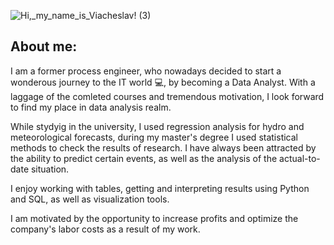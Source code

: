 ![Hi,_my_name_is_Viacheslav! (3)](https://user-images.githubusercontent.com/114158314/192530960-9e4fe4c3-7c0b-416c-9562-25a6c60093bd.png)

## About me:
I am a former process engineer, who nowadays decided to start a wonderous journey to the IT world :computer:, by becoming a Data Analyst.
With a laggage  of the comleted courses and tremendous motivation, I look forward to find my place in data analysis realm.

While stydyig in the university, I used regression analysis for hydro and meteorological forecasts, during my master's degree I used statistical methods to check the results of research.
I have always been attracted by the ability to predict certain events, as well as the analysis of the actual-to-date situation.

I enjoy working with tables, getting and interpreting results using Python and SQL, as well as visualization tools.

I am motivated by the opportunity to increase profits and optimize the company's labor costs as a result of my work.

